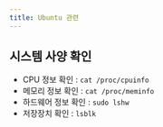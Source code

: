 ```yaml
---
title: Ubuntu 관련
---
```


## 시스템 사양 확인

- CPU 정보 확인 : `cat /proc/cpuinfo`
- 메모리 정보 확인 : `cat /proc/meminfo`
- 하드웨어 정보 확인 : `sudo lshw`
- 저장장치 확인 : `lsblk`

